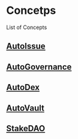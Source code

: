 # Concetps 

List of Concepts 

## [AutoIssue](./Issue.md)
## [AutoGovernance](./Governance.md)
## [AutoDex](./Dex.md)
## [AutoVault](./Vault)
## [StakeDAO](./StakeDAO.md)